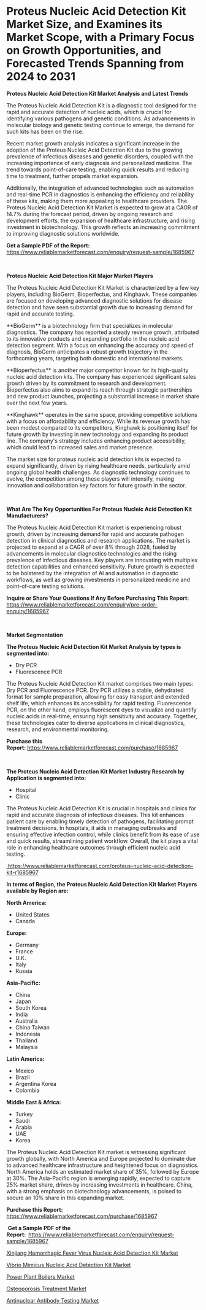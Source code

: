 <p><h1>Proteus Nucleic Acid Detection Kit Market Size, and Examines its Market Scope, with a Primary Focus on Growth Opportunities, and Forecasted Trends Spanning from 2024 to 2031</h1></p><p><strong>Proteus Nucleic Acid Detection Kit Market Analysis and Latest Trends</strong></p>
<p><p>The Proteus Nucleic Acid Detection Kit is a diagnostic tool designed for the rapid and accurate detection of nucleic acids, which is crucial for identifying various pathogens and genetic conditions. As advancements in molecular biology and genetic testing continue to emerge, the demand for such kits has been on the rise.</p><p>Recent market growth analysis indicates a significant increase in the adoption of the Proteus Nucleic Acid Detection Kit due to the growing prevalence of infectious diseases and genetic disorders, coupled with the increasing importance of early diagnosis and personalized medicine. The trend towards point-of-care testing, enabling quick results and reducing time to treatment, further propels market expansion.</p><p>Additionally, the integration of advanced technologies such as automation and real-time PCR in diagnostics is enhancing the efficiency and reliability of these kits, making them more appealing to healthcare providers. The Proteus Nucleic Acid Detection Kit Market is expected to grow at a CAGR of 14.7% during the forecast period, driven by ongoing research and development efforts, the expansion of healthcare infrastructure, and rising investment in biotechnology. This growth reflects an increasing commitment to improving diagnostic solutions worldwide.</p></p>
<p><strong>Get a Sample PDF of the Report:&nbsp;</strong> <a href="https://www.reliablemarketforecast.com/enquiry/request-sample/1685967?utm_campaign=1097&utm_medium=2&utm_source=Github&utm_content=ia&utm_term=17122024&utm_id=proteus-nucleic-acid-detection-kit">https://www.reliablemarketforecast.com/enquiry/request-sample/1685967</a></p>
<p>&nbsp;</p>
<p><strong>Proteus Nucleic Acid Detection Kit Major Market Players</strong></p>
<p><p>The Proteus Nucleic Acid Detection Kit Market is characterized by a few key players, including BioGerm, Bioperfectus, and Kinghawk. These companies are focused on developing advanced diagnostic solutions for disease detection and have seen substantial growth due to increasing demand for rapid and accurate testing.</p><p>**BioGerm** is a biotechnology firm that specializes in molecular diagnostics. The company has reported a steady revenue growth, attributed to its innovative products and expanding portfolio in the nucleic acid detection segment. With a focus on enhancing the accuracy and speed of diagnosis, BioGerm anticipates a robust growth trajectory in the forthcoming years, targeting both domestic and international markets.</p><p>**Bioperfectus** is another major competitor known for its high-quality nucleic acid detection kits. The company has experienced significant sales growth driven by its commitment to research and development. Bioperfectus also aims to expand its reach through strategic partnerships and new product launches, projecting a substantial increase in market share over the next few years.</p><p>**Kinghawk** operates in the same space, providing competitive solutions with a focus on affordability and efficiency. While its revenue growth has been modest compared to its competitors, Kinghawk is positioning itself for future growth by investing in new technology and expanding its product line. The company's strategy includes enhancing product accessibility, which could lead to increased sales and market presence.</p><p>The market size for proteus nucleic acid detection kits is expected to expand significantly, driven by rising healthcare needs, particularly amid ongoing global health challenges. As diagnostic technology continues to evolve, the competition among these players will intensify, making innovation and collaboration key factors for future growth in the sector.</p></p>
<p>&nbsp;</p>
<p><strong>What Are The Key Opportunities For Proteus Nucleic Acid Detection Kit Manufacturers?</strong></p>
<p><p>The Proteus Nucleic Acid Detection Kit market is experiencing robust growth, driven by increasing demand for rapid and accurate pathogen detection in clinical diagnostics and research applications. The market is projected to expand at a CAGR of over 8% through 2028, fueled by advancements in molecular diagnostics technologies and the rising prevalence of infectious diseases. Key players are innovating with multiplex detection capabilities and enhanced sensitivity. Future growth is expected to be bolstered by the integration of AI and automation in diagnostic workflows, as well as growing investments in personalized medicine and point-of-care testing solutions.</p></p>
<p><strong>Inquire or Share Your Questions If Any Before Purchasing This Report:</strong> <a href="https://www.reliablemarketforecast.com/enquiry/pre-order-enquiry/1685967?utm_campaign=1097&utm_medium=2&utm_source=Github&utm_content=ia&utm_term=17122024&utm_id=proteus-nucleic-acid-detection-kit">https://www.reliablemarketforecast.com/enquiry/pre-order-enquiry/1685967</a></p>
<p>&nbsp;</p>
<p><strong>Market Segmentation</strong></p>
<p><strong>The Proteus Nucleic Acid Detection Kit Market Analysis by types is segmented into:</strong></p>
<p><ul><li>Dry PCR</li><li>Fluorescence PCR</li></ul></p>
<p><p>The Proteus Nucleic Acid Detection Kit market comprises two main types: Dry PCR and Fluorescence PCR. Dry PCR utilizes a stable, dehydrated format for sample preparation, allowing for easy transport and extended shelf life, which enhances its accessibility for rapid testing. Fluorescence PCR, on the other hand, employs fluorescent dyes to visualize and quantify nucleic acids in real-time, ensuring high sensitivity and accuracy. Together, these technologies cater to diverse applications in clinical diagnostics, research, and environmental monitoring.</p></p>
<p><strong>Purchase this Report:&nbsp;</strong><a href="https://www.reliablemarketforecast.com/purchase/1685967?utm_campaign=1097&utm_medium=2&utm_source=Github&utm_content=ia&utm_term=17122024&utm_id=proteus-nucleic-acid-detection-kit">https://www.reliablemarketforecast.com/purchase/1685967</a></p>
<p>&nbsp;</p>
<p><strong>The Proteus Nucleic Acid Detection Kit Market Industry Research by Application is segmented into:</strong></p>
<p><ul><li>Hospital</li><li>Clinic</li></ul></p>
<p><p>The Proteus Nucleic Acid Detection Kit is crucial in hospitals and clinics for rapid and accurate diagnosis of infectious diseases. This kit enhances patient care by enabling timely detection of pathogens, facilitating prompt treatment decisions. In hospitals, it aids in managing outbreaks and ensuring effective infection control, while clinics benefit from its ease of use and quick results, streamlining patient workflow. Overall, the kit plays a vital role in enhancing healthcare outcomes through efficient nucleic acid testing.</p></p>
<p><a href="https://www.reliablemarketforecast.com/proteus-nucleic-acid-detection-kit-r1685967?utm_campaign=1097&utm_medium=2&utm_source=Github&utm_content=ia&utm_term=17122024&utm_id=proteus-nucleic-acid-detection-kit">&nbsp;https://www.reliablemarketforecast.com/proteus-nucleic-acid-detection-kit-r1685967</a></p>
<p><strong>In terms of Region, the Proteus Nucleic Acid Detection Kit Market Players available by Region are:</strong></p>
<p>
    <p> <strong> North America: </strong>
        <ul>
            <li>United States</li>
            <li>Canada</li>
        </ul>
        </p> 
    <p> <strong> Europe: </strong>
        <ul>
            <li>Germany</li>
            <li>France</li>
            <li>U.K.</li>
            <li>Italy</li>
            <li>Russia</li>
        </ul>
        </p> 
    <p> <strong> Asia-Pacific: </strong>
        <ul>
            <li>China</li>
            <li>Japan</li>
            <li>South Korea</li>
            <li>India</li>
            <li>Australia</li>
            <li>China Taiwan</li>
            <li>Indonesia</li>
            <li>Thailand</li>
            <li>Malaysia</li>
        </ul>
        </p> 
    <p> <strong> Latin America: </strong>
        <ul>
            <li>Mexico</li>
            <li>Brazil</li>
            <li>Argentina Korea</li>
            <li>Colombia</li>
        </ul>
        </p> 
    <p> <strong> Middle East & Africa: </strong>
        <ul>
            <li>Turkey</li>
            <li>Saudi</li>
            <li>Arabia</li>
            <li>UAE</li>
            <li>Korea</li>
        </ul>
    </p>
    </p>
<p><p>The Proteus Nucleic Acid Detection Kit market is witnessing significant growth globally, with North America and Europe projected to dominate due to advanced healthcare infrastructure and heightened focus on diagnostics. North America holds an estimated market share of 35%, followed by Europe at 30%. The Asia-Pacific region is emerging rapidly, expected to capture 25% market share, driven by increasing investments in healthcare. China, with a strong emphasis on biotechnology advancements, is poised to secure an 10% share in this expanding market.</p></p>
<p><strong>Purchase this Report: </strong><a href="https://www.reliablemarketforecast.com/purchase/1685967?utm_campaign=1097&utm_medium=2&utm_source=Github&utm_content=ia&utm_term=17122024&utm_id=proteus-nucleic-acid-detection-kit">https://www.reliablemarketforecast.com/purchase/1685967</a></p>
<p>&nbsp;<strong>Get a Sample PDF of the Report:&nbsp;&nbsp;</strong><a href="https://www.reliablemarketforecast.com/enquiry/request-sample/1685967?utm_campaign=1097&utm_medium=2&utm_source=Github&utm_content=ia&utm_term=17122024&utm_id=proteus-nucleic-acid-detection-kit">https://www.reliablemarketforecast.com/enquiry/request-sample/1685967</a></p>
<p><strong></strong></p>
<p><p><a href="https://github.com/antonioc6hal/Market-Research-Report-List-1/blob/main/xinjiang-hemorrhagic-fever-virus-nucleic-acid-detection-kit-market.md?utm_campaign=1097&utm_medium=2&utm_source=Github&utm_content=ia&utm_term=17122024&utm_id=proteus-nucleic-acid-detection-kit">Xinjiang Hemorrhagic Fever Virus Nucleic Acid Detection Kit Market</a></p><p><a href="https://github.com/hammelximalschid/Market-Research-Report-List-1/blob/main/vibrio-mimicus-nucleic-acid-detection-kit-market.md?utm_campaign=1097&utm_medium=2&utm_source=Github&utm_content=ia&utm_term=17122024&utm_id=proteus-nucleic-acid-detection-kit">Vibrio Mimicus Nucleic Acid Detection Kit Market</a></p><p><a href="https://www.linkedin.com/pulse/85-cagr-power-plant-boilers-market-2024-2031-growth-analysis-cwlze?utm_campaign=1097&utm_medium=2&utm_source=Github&utm_content=ia&utm_term=17122024&utm_id=proteus-nucleic-acid-detection-kit">Power Plant Boilers Market</a></p><p><a href="https://www.linkedin.com/pulse/growth-opportunities-challenges-osteoporosis-treatment-yn9uf?utm_campaign=1097&utm_medium=2&utm_source=Github&utm_content=ia&utm_term=17122024&utm_id=proteus-nucleic-acid-detection-kit">Osteoporosis Treatment Market</a></p><p><a href="https://www.linkedin.com/pulse/antinuclear-antibody-testing-market-industry-trends-forecast-dgs9f?utm_campaign=1097&utm_medium=2&utm_source=Github&utm_content=ia&utm_term=17122024&utm_id=proteus-nucleic-acid-detection-kit">Antinuclear Antibody Testing Market</a></p></p>